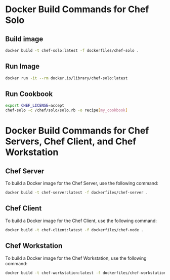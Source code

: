 # Docker Build Commands for Chef Solo
## Build image
```sh
docker build -t chef-solo:latest -f dockerfiles/chef-solo .
```
## Run Image
```sh
docker run -it --rm docker.io/library/chef-solo:latest
```

## Run Cookbook
```sh
export CHEF_LICENSE=accept
chef-solo -c /chef/solo/solo.rb -o recipe[my_cookbook]
```

# Docker Build Commands for Chef Servers, Chef Client, and Chef Workstation

## Chef Server
To build a Docker image for the Chef Server, use the following command:
```sh
docker build -t chef-server:latest -f dockerfiles/chef-server .
```

## Chef Client
To build a Docker image for the Chef Client, use the following command:
```sh
docker build -t chef-client:latest -f dockerfiles/chef-node .
```

## Chef Workstation
To build a Docker image for the Chef Workstation, use the following command:
```sh
docker build -t chef-workstation:latest -f dockerfiles/chef-workstation .
```
